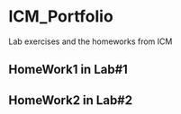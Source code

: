 # ICM_Portfolio
Lab exercises and the homeworks from ICM


## HomeWork1 in Lab#1
## HomeWork2 in Lab#2
